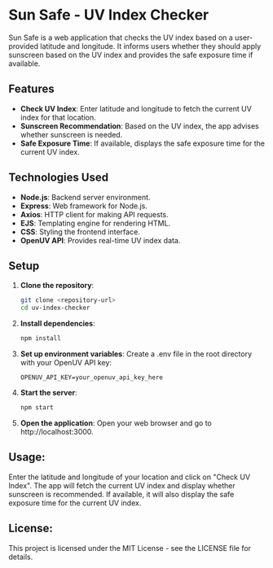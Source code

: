 # Sun Safe - UV Index Checker

Sun Safe is a web application that checks the UV index based on a user-provided latitude and longitude. It informs users whether they should apply sunscreen based on the UV index and provides the safe exposure time if available.

## Features

- **Check UV Index**: Enter latitude and longitude to fetch the current UV index for that location.
- **Sunscreen Recommendation**: Based on the UV index, the app advises whether sunscreen is needed.
- **Safe Exposure Time**: If available, displays the safe exposure time for the current UV index.

## Technologies Used

- **Node.js**: Backend server environment.
- **Express**: Web framework for Node.js.
- **Axios**: HTTP client for making API requests.
- **EJS**: Templating engine for rendering HTML.
- **CSS**: Styling the frontend interface.
- **OpenUV API**: Provides real-time UV index data.

## Setup

1. **Clone the repository**:
   ```bash
   git clone <repository-url>
   cd uv-index-checker
2. **Install dependencies**:
   ```bash
   npm install

3. **Set up environment variables**:
Create a .env file in the root directory with your OpenUV API key:

   ```plaintext
   OPENUV_API_KEY=your_openuv_api_key_here

4. **Start the server**:
   ```bash
   npm start

5. **Open the application**:
   Open your web browser and go to http://localhost:3000.

## Usage:
Enter the latitude and longitude of your location and click on "Check UV Index".
The app will fetch the current UV index and display whether sunscreen is recommended.
If available, it will also display the safe exposure time for the current UV index.


## License:
This project is licensed under the MIT License - see the LICENSE file for details.
